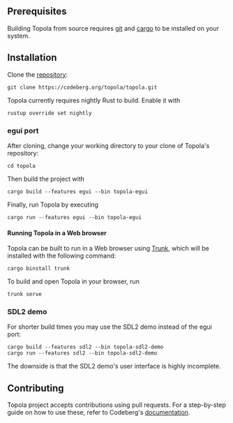 ## Prerequisites

Building Topola from source requires [git](https://git-scm.com/book/en/v2/Getting-Started-Installing-Git) and [cargo](https://doc.rust-lang.org/cargo/getting-started/installation.html) to be installed on your system.

## Installation
	
Clone the [repository](https://codeberg.org/topola/topola):

	git clone https://codeberg.org/topola/topola.git
	
Topola currently requires nightly Rust to build. Enable it with

	rustup override set nightly
		
### egui port
	
After cloning, change your working directory to your clone of Topola's repository:

    cd topola

Then build the project with

	cargo build --features egui --bin topola-egui	
	
Finally, run Topola by executing

	cargo run --features egui --bin topola-egui

#### Running Topola in a Web browser

Topola can be built to run in a Web browser using [Trunk](https://trunkrs.dev/), which will be installed with the following command:

    cargo binstall trunk

To build and open Topola in your browser, run

    trunk serve
	
### SDL2 demo

For shorter build times you may use the SDL2 demo instead of the egui port:

	cargo build --features sdl2 --bin topola-sdl2-demo	
	cargo run --features sdl2 --bin topola-sdl2-demo

The downside is that the SDL2 demo's user interface is highly incomplete.

## Contributing

Topola project accepts contributions using pull requests. For a step-by-step guide on how to use these, refer to Codeberg's [documentation](https://docs.codeberg.org/collaborating/pull-requests-and-git-flow/).